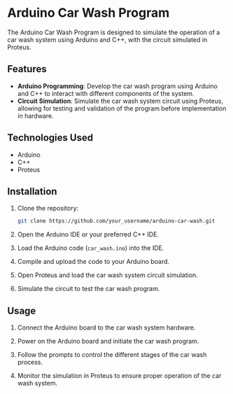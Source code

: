 # Arduino Car Wash Program

The Arduino Car Wash Program is designed to simulate the operation of a car wash system using Arduino and C++, with the circuit simulated in Proteus.

## Features

- **Arduino Programming**: Develop the car wash program using Arduino and C++ to interact with different components of the system.
- **Circuit Simulation**: Simulate the car wash system circuit using Proteus, allowing for testing and validation of the program before implementation in hardware.

## Technologies Used

- Arduino
- C++
- Proteus

## Installation

1. Clone the repository:
   ```bash
   git clone https://github.com/your_username/arduino-car-wash.git
   ```

2. Open the Arduino IDE or your preferred C++ IDE.

3. Load the Arduino code (`car_wash.ino`) into the IDE.

4. Compile and upload the code to your Arduino board.

5. Open Proteus and load the car wash system circuit simulation.

6. Simulate the circuit to test the car wash program.

## Usage

1. Connect the Arduino board to the car wash system hardware.

2. Power on the Arduino board and initiate the car wash program.

3. Follow the prompts to control the different stages of the car wash process.

4. Monitor the simulation in Proteus to ensure proper operation of the car wash system.
